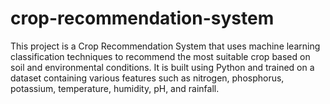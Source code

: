 # crop-recommendation-system
This project is a Crop Recommendation System that uses machine learning classification techniques to recommend the most suitable crop based on soil and environmental conditions. It is built using Python and trained on a dataset containing various features such as nitrogen, phosphorus, potassium, temperature, humidity, pH, and rainfall.
